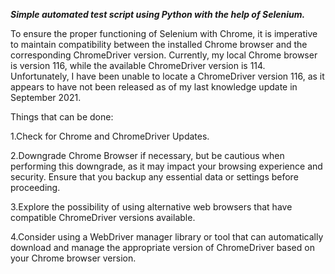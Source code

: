 ***Simple automated test script using Python with the help of Selenium.***

To ensure the proper functioning of Selenium with Chrome, it is imperative to maintain compatibility between the installed Chrome browser and the corresponding ChromeDriver version. Currently, my local Chrome browser is version 116, while the available ChromeDriver version is 114. Unfortunately, I have been unable to locate a ChromeDriver version 116, as it appears to have not been released as of my last knowledge update in September 2021.

Things that can be done:

1.Check for Chrome and ChromeDriver Updates.

2.Downgrade Chrome Browser if necessary, but be cautious when performing this downgrade, as it may impact your browsing experience and security. Ensure that you backup any essential data or settings before proceeding.

3.Explore the possibility of using alternative web browsers that have compatible ChromeDriver versions available.

4.Consider using a WebDriver manager library or tool that can automatically download and manage the appropriate version of ChromeDriver based on your Chrome browser version. 
